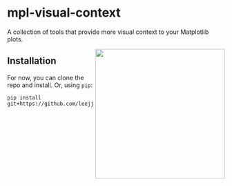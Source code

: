# mpl-visual-context

A collection of tools that provide more visual context to your Matplotlib plots.

<img align="right" width="300px" src="https://mpl-visual-context.readthedocs.io/en/latest/_images/mpl-visual-context-demo.png">


## Installation

For now, you can clone the repo and install. Or, using `pip`:


```console
pip install git+https://github.com/leejjoon/mpl_visual_context
```

